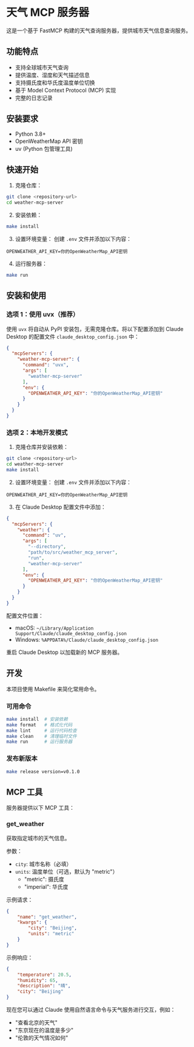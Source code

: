 # 天气 MCP 服务器

这是一个基于 FastMCP 构建的天气查询服务器，提供城市天气信息查询服务。

## 功能特点

- 支持全球城市天气查询
- 提供温度、湿度和天气描述信息
- 支持摄氏度和华氏度温度单位切换
- 基于 Model Context Protocol (MCP) 实现
- 完整的日志记录

## 安装要求

- Python 3.8+
- OpenWeatherMap API 密钥
- uv (Python 包管理工具)

## 快速开始

1. 克隆仓库：
```bash
git clone <repository-url>
cd weather-mcp-server
```

2. 安装依赖：
```bash
make install
```

3. 设置环境变量：
创建 `.env` 文件并添加以下内容：
```
OPENWEATHER_API_KEY=你的OpenWeatherMap_API密钥
```

4. 运行服务器：
```bash
make run
```

## 安装和使用

### 选项 1：使用 uvx（推荐）

使用 `uvx` 将自动从 PyPI 安装包，无需克隆仓库。将以下配置添加到 Claude Desktop 的配置文件 `claude_desktop_config.json` 中：

```json
{
  "mcpServers": {
    "weather-mcp-server": {
      "command": "uvx",
      "args": [
        "weather-mcp-server"
      ],
      "env": {
        "OPENWEATHER_API_KEY": "你的OpenWeatherMap_API密钥"
      }
    }
  }
}
```

### 选项 2：本地开发模式

1. 克隆仓库并安装依赖：
```bash
git clone <repository-url>
cd weather-mcp-server
make install
```

2. 设置环境变量：
创建 `.env` 文件并添加以下内容：
```
OPENWEATHER_API_KEY=你的OpenWeatherMap_API密钥
```

3. 在 Claude Desktop 配置文件中添加：
```json
{
  "mcpServers": {
    "weather": {
      "command": "uv",
      "args": [
        "--directory",
        "path/to/src/weather_mcp_server",
        "run",
        "weather-mcp-server"
      ],
      "env": {
        "OPENWEATHER_API_KEY": "你的OpenWeatherMap_API密钥"
      }
    }
  }
}
```

配置文件位置：
- macOS: `~/Library/Application Support/Claude/claude_desktop_config.json`
- Windows: `%APPDATA%/Claude/claude_desktop_config.json`

重启 Claude Desktop 以加载新的 MCP 服务器。

## 开发

本项目使用 Makefile 来简化常用命令。

### 可用命令

```bash
make install  # 安装依赖
make format   # 格式化代码
make lint     # 运行代码检查
make clean    # 清理临时文件
make run      # 运行服务器
```

### 发布新版本

```bash
make release version=v0.1.0
```

## MCP 工具

服务器提供以下 MCP 工具：

### get_weather

获取指定城市的天气信息。

参数：
- `city`: 城市名称（必填）
- `units`: 温度单位（可选，默认为 "metric"）
  - "metric": 摄氏度
  - "imperial": 华氏度

示例请求：
```json
{
    "name": "get_weather",
    "kwargs": {
        "city": "Beijing",
        "units": "metric"
    }
}
```

示例响应：
```json
{
    "temperature": 20.5,
    "humidity": 65,
    "description": "晴",
    "city": "Beijing"
}
```

现在您可以通过 Claude 使用自然语言命令与天气服务进行交互，例如：
- "查看北京的天气"
- "东京现在的温度是多少"
- "伦敦的天气情况如何" 